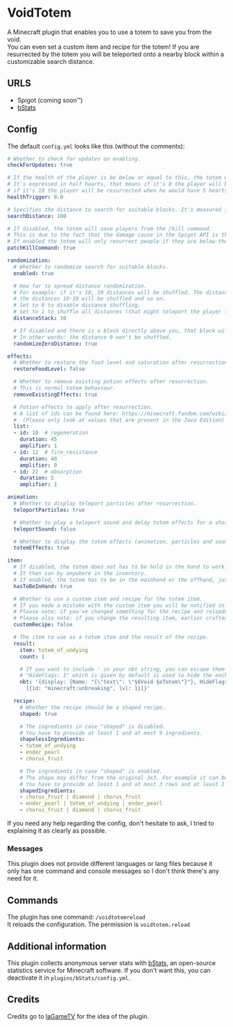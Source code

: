 # VoidTotem

A Minecraft plugin that enables you to use a totem to save you from the void.  
You can even set a custom item and recipe for the totem!
If you are resurrected by the totem you will be teleported onto a nearby block within a customizable search distance.

## URLS

- Spigot (coming soon™)
- [bStats](https://bstats.org/plugin/bukkit/Void%20Totem/13802)

## Config

The default `config.yml` looks like this (without the comments):
```yml
# Whether to check for updates on enabling.
checkForUpdates: true

# If the health of the player is be below or equal to this, the totem will try to resurrect the player.
# It's expressed in half hearts, that means if it's 0 the player will be resurrected when he would have 0 hearts left,
# if it's 10 the player will be resurrected when he would have 5 hearts left and if it's 20 the player will be resurrected on first void damage.
healthTrigger: 0.0

# Specifies the distance to search for suitable blocks. It's measured in blocks in every direction from the player.
searchDistance: 100

# If disabled, the totem will save players from the /kill command.
# This is due to the fact that the damage cause in the Spigot API is the same for the void and /kill.
# If enabled the totem will only resurrect people if they are below the downward height limit.
patchKillCommand: true

randomization:
  # Whether to randomize search for suitable blocks.
  enabled: true

  # How far to spread distance randomization.
  # For example: if it's 10, 10 distances will be shuffled. The distances 0-9 will be shuffled,
  # the distances 10-19 will be shuffled and so on.
  # Set to 0 to disable distance shuffling.
  # Set to 1 to shuffle all distances (that might teleport the player far away).
  distanceStack: 10

  # If disabled and there is a block directly above you, that block will be chosen.
  # In other words: the distance 0 won't be shuffled.
  randomizeZeroDistance: true

effects:
  # Whether to restore the food level and saturation after resurrection.
  restoreFoodLevel: false

  # Whether to remove existing potion effects after resurrection.
  # This is normal totem behaviour.
  removeExistingEffects: true

  # Potion effects to apply after resurrection.
  # A list of ids can be found here: https://minecraft.fandom.com/wiki/Effect#Effect_list
  #  (Please only look at values that are present in the Java Edition)
  list:
  - id: 10  # regeneration
    duration: 45
    amplifier: 1
  - id: 12  # fire_resistance
    duration: 40
    amplifier: 0
  - id: 22  # absorption
    duration: 5
    amplifier: 1

animation:
  # Whether to display teleport particles after resurrection.
  teleportParticles: true

  # Whether to play a teleport sound and delay totem effects for a short amount of time.
  teleportSound: false

  # Whether to display the totem effects (animation, particles and sound).
  totemEffects: true

item:
  # If disabled, the totem does not has to be hold in the hand to work.
  # It then can by anywhere in the inventory.
  # If enabled, the totem has to be in the mainhand or the offhand, just like a normal totem.
  hasToBeInHand: true

  # Whether to use a custom item and recipe for the totem item.
  # If you made a mistake with the custom item you will be notified in the console and the item won't work.
  # Please note: if you've changed something for the recipe and reloaded the config you may have to rejoin for the changes to take effect.
  # Please also note: if you change the resulting item, earlier crafted totems will still work.
  customRecipe: false

  # The item to use as a totem item and the result of the recipe.
  result:
    item: totem_of_undying
    count: 1

    # If you want to include ' in your nbt string, you can escape them using ''
    # "HideFlags: 1" which is given by default is used to hide the enchantments.
    nbt: '{display: {Name: "{\"text\": \"§6Void §eTotem\"}"}, HideFlags: 1, Enchantments:
      [{id: "minecraft:unbreaking", lvl: 1}]}'

  recipe:
    # Whether the recipe should be a shaped recipe.
    shaped: true

    # The ingredients in case "shaped" is disabled.
    # You have to provide at least 1 and at most 9 ingredients.
    shapelessIngredients:
    - totem_of_undying
    - ender_pearl
    - chorus_fruit

    # The ingredients in case "shaped" is enabled.
    # The shape may differ from the original 3x3. For example it can be 2x3, 3x2 or 2x2.
    # You have to provide at least 1 and at most 3 rows and at least 1 and at most 3 ingredients per row.
    shapedIngredients:
    - chorus_fruit | diamond | chorus_fruit
    - ender_pearl | totem_of_undying | ender_pearl
    - chorus_fruit | diamond | chorus_fruit
```

If you need any help regarding the config, don't hesitate to ask, I tried to explaining it as clearly as possible.

### Messages

This plugin does not provide different languages or lang files because it only has one command and console messages so I don't think there's any need for it.

## Commands

The plugin has one command: `/voidtotemreload`  
It reloads the configuration. The permission is `voidtotem.reload`

## Additional information

This plugin collects anonymous server stats with [bStats](https://bstats.org), an open-source statistics service for Minecraft software. If you don't want this, you can deactivate it in `plugins/bStats/config.yml`.

## Credits

Credits go to [laGameTV](https://github.com/laGameTV) for the idea of the plugin.
